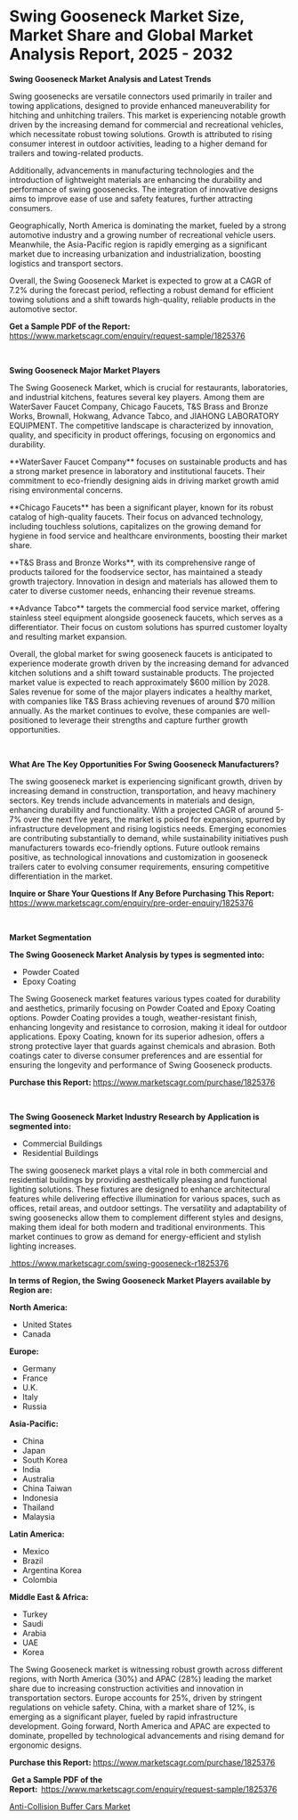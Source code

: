 <p><h1>Swing Gooseneck Market Size, Market Share and Global Market Analysis Report, 2025 - 2032</h1></p><p><strong>Swing Gooseneck Market Analysis and Latest Trends</strong></p>
<p><p>Swing goosenecks are versatile connectors used primarily in trailer and towing applications, designed to provide enhanced maneuverability for hitching and unhitching trailers. This market is experiencing notable growth driven by the increasing demand for commercial and recreational vehicles, which necessitate robust towing solutions. Growth is attributed to rising consumer interest in outdoor activities, leading to a higher demand for trailers and towing-related products. </p><p>Additionally, advancements in manufacturing technologies and the introduction of lightweight materials are enhancing the durability and performance of swing goosenecks. The integration of innovative designs aims to improve ease of use and safety features, further attracting consumers. </p><p>Geographically, North America is dominating the market, fueled by a strong automotive industry and a growing number of recreational vehicle users. Meanwhile, the Asia-Pacific region is rapidly emerging as a significant market due to increasing urbanization and industrialization, boosting logistics and transport sectors. </p><p>Overall, the Swing Gooseneck Market is expected to grow at a CAGR of 7.2% during the forecast period, reflecting a robust demand for efficient towing solutions and a shift towards high-quality, reliable products in the automotive sector.</p></p>
<p><strong>Get a Sample PDF of the Report:&nbsp;</strong> <a href="https://www.marketscagr.com/enquiry/request-sample/1825376?utm_campaign=3533&utm_medium=2&utm_source=Github&utm_content=ia&utm_term=12042025&utm_id=swing-gooseneck">https://www.marketscagr.com/enquiry/request-sample/1825376</a></p>
<p>&nbsp;</p>
<p><strong>Swing Gooseneck Major Market Players</strong></p>
<p><p>The Swing Gooseneck Market, which is crucial for restaurants, laboratories, and industrial kitchens, features several key players. Among them are WaterSaver Faucet Company, Chicago Faucets, T&S Brass and Bronze Works, Brownall, Hokwang, Advance Tabco, and JIAHONG LABORATORY EQUIPMENT. The competitive landscape is characterized by innovation, quality, and specificity in product offerings, focusing on ergonomics and durability.</p><p>**WaterSaver Faucet Company** focuses on sustainable products and has a strong market presence in laboratory and institutional faucets. Their commitment to eco-friendly designing aids in driving market growth amid rising environmental concerns. </p><p>**Chicago Faucets** has been a significant player, known for its robust catalog of high-quality faucets. Their focus on advanced technology, including touchless solutions, capitalizes on the growing demand for hygiene in food service and healthcare environments, boosting their market share.</p><p>**T&S Brass and Bronze Works**, with its comprehensive range of products tailored for the foodservice sector, has maintained a steady growth trajectory. Innovation in design and materials has allowed them to cater to diverse customer needs, enhancing their revenue streams.</p><p>**Advance Tabco** targets the commercial food service market, offering stainless steel equipment alongside gooseneck faucets, which serves as a differentiator. Their focus on custom solutions has spurred customer loyalty and resulting market expansion.</p><p>Overall, the global market for swing gooseneck faucets is anticipated to experience moderate growth driven by the increasing demand for advanced kitchen solutions and a shift toward sustainable products. The projected market value is expected to reach approximately $600 million by 2028. Sales revenue for some of the major players indicates a healthy market, with companies like T&S Brass achieving revenues of around $70 million annually. As the market continues to evolve, these companies are well-positioned to leverage their strengths and capture further growth opportunities.</p></p>
<p>&nbsp;</p>
<p><strong>What Are The Key Opportunities For Swing Gooseneck Manufacturers?</strong></p>
<p><p>The swing gooseneck market is experiencing significant growth, driven by increasing demand in construction, transportation, and heavy machinery sectors. Key trends include advancements in materials and design, enhancing durability and functionality. With a projected CAGR of around 5-7% over the next five years, the market is poised for expansion, spurred by infrastructure development and rising logistics needs. Emerging economies are contributing substantially to demand, while sustainability initiatives push manufacturers towards eco-friendly options. Future outlook remains positive, as technological innovations and customization in gooseneck trailers cater to evolving consumer requirements, ensuring competitive differentiation in the market.</p></p>
<p><strong>Inquire or Share Your Questions If Any Before Purchasing This Report:</strong> <a href="https://www.marketscagr.com/enquiry/pre-order-enquiry/1825376?utm_campaign=3533&utm_medium=2&utm_source=Github&utm_content=ia&utm_term=12042025&utm_id=swing-gooseneck">https://www.marketscagr.com/enquiry/pre-order-enquiry/1825376</a></p>
<p>&nbsp;</p>
<p><strong>Market Segmentation</strong></p>
<p><strong>The Swing Gooseneck Market Analysis by types is segmented into:</strong></p>
<p><ul><li>Powder Coated</li><li>Epoxy Coating</li></ul></p>
<p><p>The Swing Gooseneck market features various types coated for durability and aesthetics, primarily focusing on Powder Coated and Epoxy Coating options. Powder Coating provides a tough, weather-resistant finish, enhancing longevity and resistance to corrosion, making it ideal for outdoor applications. Epoxy Coating, known for its superior adhesion, offers a strong protective layer that guards against chemicals and abrasion. Both coatings cater to diverse consumer preferences and are essential for ensuring the longevity and performance of Swing Gooseneck products.</p></p>
<p><strong>Purchase this Report:&nbsp;</strong><a href="https://www.marketscagr.com/purchase/1825376?utm_campaign=3533&utm_medium=2&utm_source=Github&utm_content=ia&utm_term=12042025&utm_id=swing-gooseneck">https://www.marketscagr.com/purchase/1825376</a></p>
<p>&nbsp;</p>
<p><strong>The Swing Gooseneck Market Industry Research by Application is segmented into:</strong></p>
<p><ul><li>Commercial Buildings</li><li>Residential Buildings</li></ul></p>
<p><p>The swing gooseneck market plays a vital role in both commercial and residential buildings by providing aesthetically pleasing and functional lighting solutions. These fixtures are designed to enhance architectural features while delivering effective illumination for various spaces, such as offices, retail areas, and outdoor settings. The versatility and adaptability of swing goosenecks allow them to complement different styles and designs, making them ideal for both modern and traditional environments. This market continues to grow as demand for energy-efficient and stylish lighting increases.</p></p>
<p><a href="https://www.marketscagr.com/swing-gooseneck-r1825376?utm_campaign=3533&utm_medium=2&utm_source=Github&utm_content=ia&utm_term=12042025&utm_id=swing-gooseneck">&nbsp;https://www.marketscagr.com/swing-gooseneck-r1825376</a></p>
<p><strong>In terms of Region, the Swing Gooseneck Market Players available by Region are:</strong></p>
<p>
    <p> <strong> North America: </strong>
        <ul>
            <li>United States</li>
            <li>Canada</li>
        </ul>
        </p> 
    <p> <strong> Europe: </strong>
        <ul>
            <li>Germany</li>
            <li>France</li>
            <li>U.K.</li>
            <li>Italy</li>
            <li>Russia</li>
        </ul>
        </p> 
    <p> <strong> Asia-Pacific: </strong>
        <ul>
            <li>China</li>
            <li>Japan</li>
            <li>South Korea</li>
            <li>India</li>
            <li>Australia</li>
            <li>China Taiwan</li>
            <li>Indonesia</li>
            <li>Thailand</li>
            <li>Malaysia</li>
        </ul>
        </p> 
    <p> <strong> Latin America: </strong>
        <ul>
            <li>Mexico</li>
            <li>Brazil</li>
            <li>Argentina Korea</li>
            <li>Colombia</li>
        </ul>
        </p> 
    <p> <strong> Middle East & Africa: </strong>
        <ul>
            <li>Turkey</li>
            <li>Saudi</li>
            <li>Arabia</li>
            <li>UAE</li>
            <li>Korea</li>
        </ul>
    </p>
    </p>
<p><p>The Swing Gooseneck market is witnessing robust growth across different regions, with North America (30%) and APAC (28%) leading the market share due to increasing construction activities and innovation in transportation sectors. Europe accounts for 25%, driven by stringent regulations on vehicle safety. China, with a market share of 12%, is emerging as a significant player, fueled by rapid infrastructure development. Going forward, North America and APAC are expected to dominate, propelled by technological advancements and rising demand for ergonomic designs.</p></p>
<p><strong>Purchase this Report: </strong><a href="https://www.marketscagr.com/purchase/1825376?utm_campaign=3533&utm_medium=2&utm_source=Github&utm_content=ia&utm_term=12042025&utm_id=swing-gooseneck">https://www.marketscagr.com/purchase/1825376</a></p>
<p>&nbsp;<strong>Get a Sample PDF of the Report:&nbsp;&nbsp;</strong><a href="https://www.marketscagr.com/enquiry/request-sample/1825376?utm_campaign=3533&utm_medium=2&utm_source=Github&utm_content=ia&utm_term=12042025&utm_id=swing-gooseneck">https://www.marketscagr.com/enquiry/request-sample/1825376</a></p>
<p><strong></strong></p>
<p><p><a href="https://github.com/helmeludu/Market-Research-Report-List-1/blob/main/anti-collision-buffer-cars-market.md?utm_campaign=3533&utm_medium=2&utm_source=Github&utm_content=ia&utm_term=12042025&utm_id=swing-gooseneck">Anti-Collision Buffer Cars Market</a></p></p>
